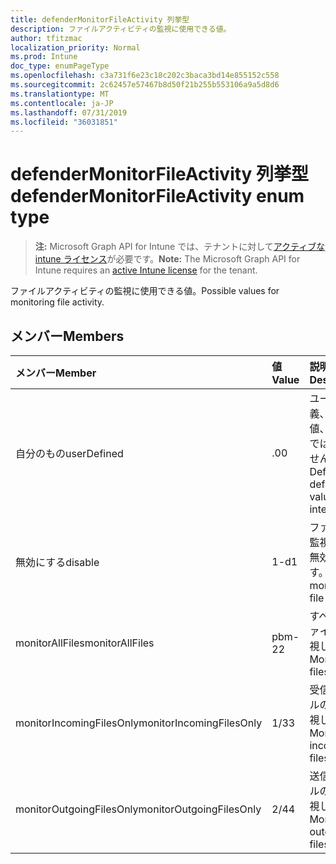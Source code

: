 ```yaml
---
title: defenderMonitorFileActivity 列挙型
description: ファイルアクティビティの監視に使用できる値。
author: tfitzmac
localization_priority: Normal
ms.prod: Intune
doc_type: enumPageType
ms.openlocfilehash: c3a731f6e23c18c202c3baca3bd14e855152c558
ms.sourcegitcommit: 2c62457e57467b8d50f21b255b553106a9a5d8d6
ms.translationtype: MT
ms.contentlocale: ja-JP
ms.lasthandoff: 07/31/2019
ms.locfileid: "36031851"
---
```

# <a name="defendermonitorfileactivity-enum-type"></a><span data-ttu-id="c5abf-103">defenderMonitorFileActivity 列挙型</span><span class="sxs-lookup"><span data-stu-id="c5abf-103">defenderMonitorFileActivity enum type</span></span>

> <span data-ttu-id="c5abf-104">**注:** Microsoft Graph API for Intune では、テナントに対して[アクティブな intune ライセンス](https://go.microsoft.com/fwlink/?linkid=839381)が必要です。</span><span class="sxs-lookup"><span data-stu-id="c5abf-104">**Note:** The Microsoft Graph API for Intune requires an [active Intune license](https://go.microsoft.com/fwlink/?linkid=839381) for the tenant.</span></span>

<span data-ttu-id="c5abf-105">ファイルアクティビティの監視に使用できる値。</span><span class="sxs-lookup"><span data-stu-id="c5abf-105">Possible values for monitoring file activity.</span></span>

## <a name="members"></a><span data-ttu-id="c5abf-106">メンバー</span><span class="sxs-lookup"><span data-stu-id="c5abf-106">Members</span></span>
|<span data-ttu-id="c5abf-107">メンバー</span><span class="sxs-lookup"><span data-stu-id="c5abf-107">Member</span></span>|<span data-ttu-id="c5abf-108">値</span><span class="sxs-lookup"><span data-stu-id="c5abf-108">Value</span></span>|<span data-ttu-id="c5abf-109">説明</span><span class="sxs-lookup"><span data-stu-id="c5abf-109">Description</span></span>|
|:---|:---|:---|
|<span data-ttu-id="c5abf-110">自分のもの</span><span class="sxs-lookup"><span data-stu-id="c5abf-110">userDefined</span></span>|<span data-ttu-id="c5abf-111">.0</span><span class="sxs-lookup"><span data-stu-id="c5abf-111">0</span></span>|<span data-ttu-id="c5abf-112">ユーザー定義、既定値、意図的ではありません。</span><span class="sxs-lookup"><span data-stu-id="c5abf-112">User Defined, default value, no intent.</span></span>|
|<span data-ttu-id="c5abf-113">無効にする</span><span class="sxs-lookup"><span data-stu-id="c5abf-113">disable</span></span>|<span data-ttu-id="c5abf-114">1-d</span><span class="sxs-lookup"><span data-stu-id="c5abf-114">1</span></span>|<span data-ttu-id="c5abf-115">ファイルの監視処理を無効にします。</span><span class="sxs-lookup"><span data-stu-id="c5abf-115">Disable monitoring file activity.</span></span>|
|<span data-ttu-id="c5abf-116">monitorAllFiles</span><span class="sxs-lookup"><span data-stu-id="c5abf-116">monitorAllFiles</span></span>|<span data-ttu-id="c5abf-117">pbm-2</span><span class="sxs-lookup"><span data-stu-id="c5abf-117">2</span></span>|<span data-ttu-id="c5abf-118">すべてのファイルを監視します。</span><span class="sxs-lookup"><span data-stu-id="c5abf-118">Monitor all files.</span></span>|
|<span data-ttu-id="c5abf-119">monitorIncomingFilesOnly</span><span class="sxs-lookup"><span data-stu-id="c5abf-119">monitorIncomingFilesOnly</span></span>|<span data-ttu-id="c5abf-120">1/3</span><span class="sxs-lookup"><span data-stu-id="c5abf-120">3</span></span>| <span data-ttu-id="c5abf-121">受信ファイルのみを監視します。</span><span class="sxs-lookup"><span data-stu-id="c5abf-121">Monitor incoming files only.</span></span>|
|<span data-ttu-id="c5abf-122">monitorOutgoingFilesOnly</span><span class="sxs-lookup"><span data-stu-id="c5abf-122">monitorOutgoingFilesOnly</span></span>|<span data-ttu-id="c5abf-123">2/4</span><span class="sxs-lookup"><span data-stu-id="c5abf-123">4</span></span>|<span data-ttu-id="c5abf-124">送信ファイルのみを監視します。</span><span class="sxs-lookup"><span data-stu-id="c5abf-124">Monitor outgoing files only.</span></span>|



